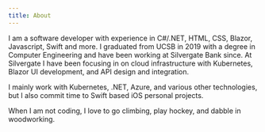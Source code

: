 ```yaml
---
title: About
---
```

 

I am a software developer with experience in C#/.NET, HTML, CSS, Blazor, Javascript, Swift and more.
I graduated from UCSB in 2019 with a degree in Computer Engineering and have been working at Silvergate Bank since.
At Silvergate I have been focusing in on cloud infrastructure with Kubernetes, Blazor UI development, and API design and integration.

I mainly work with Kubernetes, .NET, Azure, and various other technologies, but I also commit time to Swift based iOS personal projects.

When I am not coding, I love to go climbing, play hockey, and dabble in woodworking.
